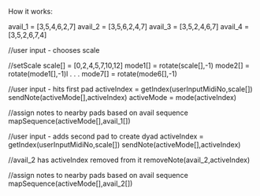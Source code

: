 How it works:

avail_1 = [3,5,4,6,2,7]
avail_2 = [3,5,6,2,4,7]
avail_3 = [3,5,2,4,6,7]
avail_4 = [3,5,2,6,7,4]

//user input - chooses scale

//setScale
scale[] = [0,2,4,5,7,10,12]
mode1[] = rotate(scale[],-1)
mode2[] = rotate(mode1[],-1)l
. . .
mode7[] = rotate(mode6[],-1)

//user input - hits first pad
activeIndex = getIndex(userInputMidiNo,scale[])
sendNote(activeMode[],activeIndex)
activeMode = mode(activeIndex)

//assign notes to nearby pads based on avail sequence
mapSequence(activeMode[],avail_1[])

//user input - adds second pad to create dyad
activeIndex = getIndex(userInputMidiNo,scale[])
sendNote(activeMode[],activeIndex)

//avail_2 has activeIndex removed from it
removeNote(avail_2,activeIndex)

//assign notes to nearby pads based on avail sequence
mapSequence(activeMode[],avail_2[])
